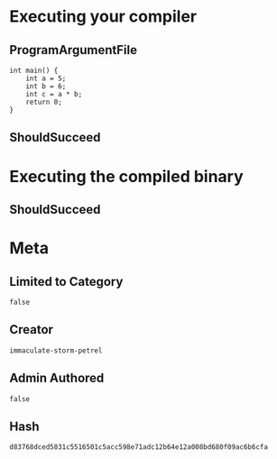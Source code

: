 # Executing your compiler

## ProgramArgumentFile

```
int main() {
	int a = 5;
	int b = 6;
	int c = a * b;
	return 0;
}
```

## ShouldSucceed

# Executing the compiled binary

## ShouldSucceed

# Meta

## Limited to Category

```
false
```

## Creator

```
immaculate-storm-petrel
```

## Admin Authored

```
false
```

## Hash

```
d83768dced5831c5516501c5acc598e71adc12b64e12a008bd680f09ac6b6cfa
```
